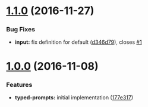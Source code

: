 <a name="1.1.0"></a>
# [1.1.0](https://github.com/TylorS/typed-prompts/compare/v1.0.0...v1.1.0) (2016-11-27)


### Bug Fixes

* **input:** fix definition for default ([d346d79](https://github.com/TylorS/typed-prompts/commit/d346d79)), closes [#1](https://github.com/TylorS/typed-prompts/issues/1)



<a name="1.0.0"></a>
# [1.0.0](https://github.com/TylorS/typed-prompts/compare/177e317...v1.0.0) (2016-11-08)


### Features

* **typed-prompts:** initial implementation ([177e317](https://github.com/TylorS/typed-prompts/commit/177e317))



